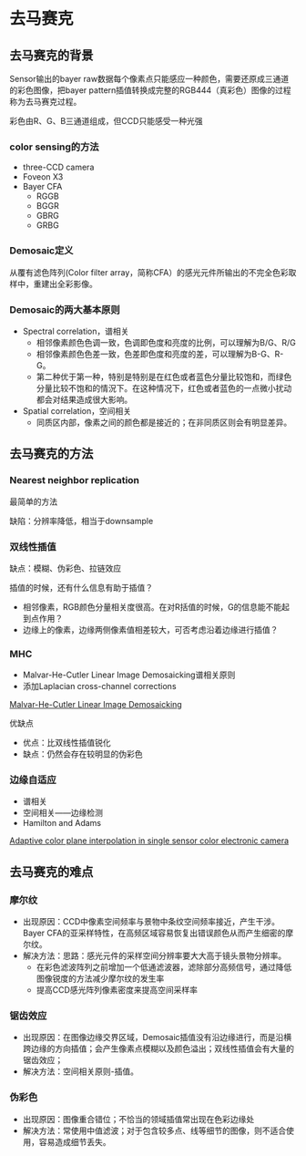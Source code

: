 # 去马赛克

## 去马赛克的背景

Sensor输出的bayer raw数据每个像素点只能感应一种颜色，需要还原成三通道的彩色图像，把bayer pattern插值转换成完整的RGB444（真彩色）图像的过程称为去马赛克过程。



彩色由R、G、B三通道组成，但CCD只能感受一种光强



### color sensing的方法

* three-CCD camera
* Foveon X3
* Bayer CFA
    * RGGB
    * BGGR
    * GBRG
    * GRBG



### Demosaic定义

从覆有滤色阵列(Color filter array，简称CFA）的感光元件所输出的不完全色彩取样中，重建出全彩影像。



### Demosaic的两大基本原则

*   Spectral correlation，谱相关
    *  相邻像素颜色色调一致，色调即色度和亮度的比例，可以理解为B/G、R/G
    *  相邻像素颜色色差一致，色差即色度和亮度的差，可以理解为B-G、R-G。
    *  第二种优于第一种，特别是特别是在红色或者蓝色分量比较饱和，而绿色分量比较不饱和的情況下。在这种情况下，红色或者蓝色的一点微小扰动都会对结果造成很大影响。
*   Spatial correlation，空间相关
    * 同质区内部，像素之间的颜色都是接近的；在非同质区则会有明显差异。



## 去马赛克的方法

### Nearest neighbor replication

最简单的方法

缺陷：分辨率降低，相当于downsample



### 双线性插值

缺点：模糊、伪彩色、拉链效应



插值的时候，还有什么信息有助于插值？

*  相邻像素，RGB颜色分量相关度很高。在对R括值的时候，G的信息能不能起到点作用？
* 边缘上的像素，边缘两侧像素值相差较大，可否考虑沿着边缘进行插值？



### MHC

*   Malvar-He-Cutler Linear Image Demosaicking谱相关原则
*   添加Laplacian cross-channel corrections

[Malvar-He-Cutler Linear Image Demosaicking](https://www.ipol.im/pub/art/2011/g_mhcd/article.pdf)



优缺点

* 优点：比双线性插值锐化
* 缺点：仍然会存在较明显的伪彩色



### 边缘自适应

* 谱相关
*   空间相关——边缘检测
*   Hamilton and Adams

[Adaptive color plane interpolation in single sensor color electronic camera](https://patents.google.com/patent/US5652621A/en)

## 去马赛克的难点

### 摩尔纹

*  出现原因：CCD中像素空间频率与景物中条纹空间频率接近，产生干涉。Bayer CFA的亚采样特性，在高频区域容易恢复出错误颜色从而产生细密的摩尔纹。
* 解决方法：思路：感光元件的采样空间分辨率要大大高于镜头景物分辨率。
    * 在彩色滤波阵列之前增加一个低通滤波器，滤除部分高频信号，通过降低图像锐度的方法减少摩尔纹的发生率
    * 提高CCD感光阵列像素密度来提高空间采样率



### 锯齿效应

*   出现原因：在图像边缘交界区域，Demosaic插值没有沿边缘进行，而是沿横跨边缘的方向插值；会产生像素点模糊以及颜色溢出；双线性插值会有大量的锯齿效应；
* 解决方法：空间相关原则-插值。



### 伪彩色

*  出现原因：图像重合错位；不恰当的领域插值常出现在色彩边缘处
* 解决方法：常使用中值滤波；对于包含较多点、线等细节的图像，则不适合使用，容易造成细节丢失。